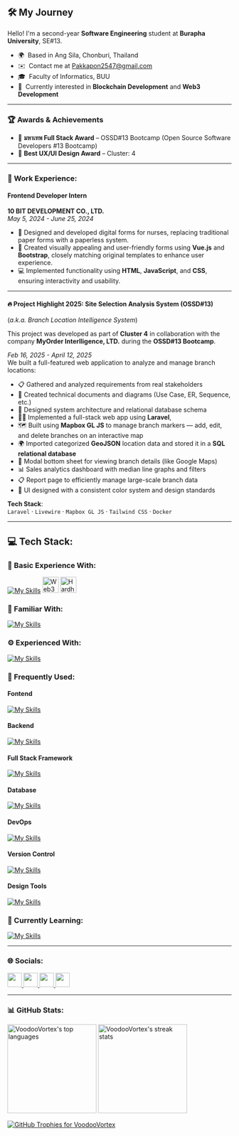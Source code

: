 ## 🛠️ My Journey

Hello! I'm a second-year **Software Engineering** student at **Burapha University**, SE#13.  
* 🌍  Based in Ang Sila, Chonburi, Thailand  
* ✉️  Contact me at [Pakkapon2547@gmail.com](mailto:Pakkapon2547@gmail.com)  
* 🎓  Faculty of Informatics, BUU  
* 🧠  Currently interested in **Blockchain Development** and **Web3 Development**  

---

### 🏆 Awards & Achievements
- 🥇 **มหาเทพ Full Stack Award** – OSSD#13 Bootcamp (Open Source Software Developers #13 Bootcamp)
- 🎨 **Best UX/UI Design Award** – Cluster: 4
---

### 💼 Work Experience:

#### Frontend Developer Intern  
**10 BIT DEVELOPMENT CO., LTD.**  
*May 5, 2024 - June 25, 2024*  

- 📝 Designed and developed digital forms for nurses, replacing traditional paper forms with a paperless system.  
- 🎨 Created visually appealing and user-friendly forms using **Vue.js** and **Bootstrap**, closely matching original templates to enhance user experience.  
- 💻 Implemented functionality using **HTML**, **JavaScript**, and **CSS**, ensuring interactivity and usability.  

---

#### 🔥 Project Highlight 2025: Site Selection Analysis System (OSSD#13)  
(*a.k.a. Branch Location Intelligence System*)


This project was developed as part of **Cluster 4** in collaboration with the company **MyOrder Interlligence, LTD.** during the **OSSD#13 Bootcamp**.

*Feb 16, 2025 - April 12, 2025*  
We built a full-featured web application to analyze and manage branch locations:

- 📋 Gathered and analyzed requirements from real stakeholders  
- 🧾 Created technical documents and diagrams (Use Case, ER, Sequence, etc.)  
- 🧠 Designed system architecture and relational database schema
- 👨‍💻 Implemented a full-stack web app using **Laravel**, 
- 🗺️ Built using **Mapbox GL JS** to manage branch markers — add, edit, and delete branches on an interactive map
- 🌍 Imported categorized **GeoJSON** location data and stored it in a **SQL relational database**
- 📍 Modal bottom sheet for viewing branch details (like Google Maps)
- 📊 Sales analytics dashboard with median line graphs and filters
- 📋 Report page to efficiently manage large-scale branch data
- 🎨 UI designed with a consistent color system and design standards

**Tech Stack**:  
`Laravel` · `Livewire` · `Mapbox GL JS` · `Tailwind CSS` · `Docker`

---

## 💻 Tech Stack:

### 🌱 Basic Experience With:
[![My Skills](https://skillicons.dev/icons?i=ts,solidity)](https://skillicons.dev)
<a href="https://web3js.readthedocs.io/en/v1.7.1/#" target="_blank" rel="noreferrer"><img src="https://raw.githubusercontent.com/danielcranney/readme-generator/main/public/icons/skills/web3js-colored.svg" width="36" height="36" alt="Web3Js" /></a>
<a href="https://hardhat.org/" target="_blank" rel="noreferrer"><img src="https://raw.githubusercontent.com/danielcranney/readme-generator/main/public/icons/skills/hardhat-colored.svg" width="36" height="36" alt="Hardhat" /></a>

### 👀 Familiar With:
[![My Skills](https://skillicons.dev/icons?i=cs)](https://skillicons.dev)

### ⚙️ Experienced With:
[![My Skills](https://skillicons.dev/icons?i=vite,react,vue)](https://skillicons.dev)

### 🔧 Frequently Used:
#### Fontend
[![My Skills](https://skillicons.dev/icons?i=js,jquery,html,css,bootstrap,tailwind)](https://skillicons.dev)
#### Backend
[![My Skills](https://skillicons.dev/icons?i=java,php)](https://skillicons.dev)
#### Full Stack Framework
[![My Skills](https://skillicons.dev/icons?i=laravel)](https://skillicons.dev)
#### Database
[![My Skills](https://skillicons.dev/icons?i=mysql)](https://skillicons.dev)
#### DevOps
[![My Skills](https://skillicons.dev/icons?i=docker)](https://skillicons.dev)
#### Version Control
[![My Skills](https://skillicons.dev/icons?i=git)](https://skillicons.dev)
#### Design Tools
[![My Skills](https://skillicons.dev/icons?i=figma)](https://skillicons.dev)
  
### 📖 Currently Learning:
[![My Skills](https://skillicons.dev/icons?i=nodejs,express,rust,nextjs)](https://skillicons.dev)

---

### 🌐 Socials:

<p align="left"> <a href="https://discord.com/users/pk9113" target="_blank" rel="noreferrer"> <picture> <source media="(prefers-color-scheme: dark)" srcset="https://raw.githubusercontent.com/danielcranney/readme-generator/main/public/icons/socials/discord-dark.svg" /> <source media="(prefers-color-scheme: light)" srcset="https://raw.githubusercontent.com/danielcranney/readme-generator/main/public/icons/socials/discord.svg" /> <img src="https://raw.githubusercontent.com/danielcranney/readme-generator/main/public/icons/socials/discord.svg" width="32" height="32" /> </picture> </a> <a href="https://www.facebook.com/pakkapon.forb" target="_blank" rel="noreferrer"> <picture> <source media="(prefers-color-scheme: dark)" srcset="https://raw.githubusercontent.com/danielcranney/readme-generator/main/public/icons/socials/facebook-dark.svg" /> <source media="(prefers-color-scheme: light)" srcset="https://raw.githubusercontent.com/danielcranney/readme-generator/main/public/icons/socials/facebook.svg" /> <img src="https://raw.githubusercontent.com/danielcranney/readme-generator/main/public/icons/socials/facebook.svg" width="32" height="32" /> </picture> </a> <a href="http://www.instagram.com/pk_tonnam" target="_blank" rel="noreferrer"> <picture> <source media="(prefers-color-scheme: dark)" srcset="https://raw.githubusercontent.com/danielcranney/readme-generator/main/public/icons/socials/instagram-dark.svg" /> <source media="(prefers-color-scheme: light)" srcset="https://raw.githubusercontent.com/danielcranney/readme-generator/main/public/icons/socials/instagram.svg" /> <img src="https://raw.githubusercontent.com/danielcranney/readme-generator/main/public/icons/socials/instagram.svg" width="32" height="32" /> </picture> </a>
  <a href="https://www.linkedin.com/in/pakkapon-chomchoey-60377b332" target="_blank" rel="noreferrer"> <picture> <source media="(prefers-color-scheme: dark)" srcset="https://raw.githubusercontent.com/danielcranney/readme-generator/main/public/icons/socials/linkedin-dark.svg" /> <source media="(prefers-color-scheme: light)" srcset="https://raw.githubusercontent.com/danielcranney/readme-generator/main/public/icons/socials/linkedin.svg" /> <img src="https://raw.githubusercontent.com/danielcranney/readme-generator/main/public/icons/socials/linkedin.svg" width="32" height="32" /> </picture> </a>
</p>

---

### 📊 GitHub Stats:

<div align="left">
  <img height="200px" src="https://github-readme-stats.vercel.app/api/top-langs?username=VoodooVortex&show_icons=true&locale=en&layout=compact" alt="VoodooVortex's top languages" />
  <img height="200px" src="https://github-readme-streak-stats.herokuapp.com/?user=VoodooVortex" alt="VoodooVortex's streak stats" />
</div>

<p align="left">
  <a href="https://github.com/ryo-ma/github-profile-trophy">
    <img src="https://github-profile-trophy.vercel.app/?username=VoodooVortex" alt="GitHub Trophies for VoodooVortex" />
  </a>
</p>
